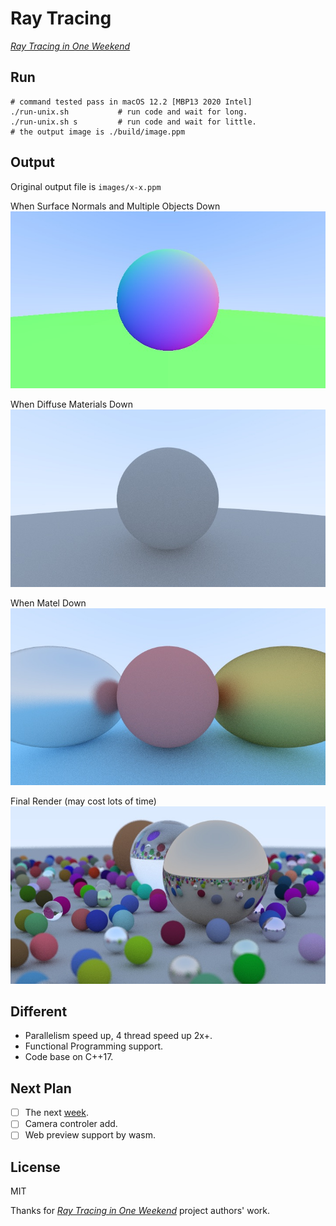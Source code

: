 # Ray Tracing

[_Ray Tracing in One Weekend_](https://raytracing.github.io/books/RayTracingInOneWeekend.html)

## Run

```shell
# command tested pass in macOS 12.2 [MBP13 2020 Intel]
./run-unix.sh           # run code and wait for long.
./run-unix.sh s         # run code and wait for little.
# the output image is ./build/image.ppm
```

## Output

Original output file is `images/x-x.ppm`

When Surface Normals and Multiple Objects Down
![](images/1-6.jpeg)

When Diffuse Materials Down
![](images/1-8.jpeg)

When Matel Down
![](images/1-9.jpeg)

Final Render (may cost lots of time)
![](images/1-13.jpeg)

## Different

- Parallelism speed up, 4 thread speed up 2x+.
- Functional Programming support.
- Code base on C++17.

## Next Plan

- [ ] The next [week](https://raytracing.github.io/books/RayTracingTheNextWeek.html).
- [ ] Camera controler add.
- [ ] Web preview support by wasm.

## License

MIT

Thanks for [_Ray Tracing in One Weekend_](https://raytracing.github.io/books/RayTracingInOneWeekend.html) project authors' work.
